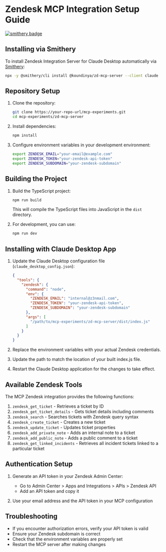 # Zendesk MCP Integration Setup Guide

[![smithery badge](https://smithery.ai/badge/@koundinya/zd-mcp-server)](https://smithery.ai/server/@koundinya/zd-mcp-server)

## Installing via Smithery

To install Zendesk Integration Server for Claude Desktop automatically via [Smithery](https://smithery.ai/server/@koundinya/zd-mcp-server):

```bash
npx -y @smithery/cli install @koundinya/zd-mcp-server --client claude
```

## Repository Setup

1. Clone the repository:
   ```bash
   git clone https://your-repo-url/mcp-experiments.git
   cd mcp-experiments/zd-mcp-server
   ```

2. Install dependencies:
   ```bash
   npm install
   ```

3. Configure environment variables in your development environment:
   ```bash
   export ZENDESK_EMAIL="your-email@example.com"
   export ZENDESK_TOKEN="your-zendesk-api-token"
   export ZENDESK_SUBDOMAIN="your-zendesk-subdomain"
   ```

## Building the Project

1. Build the TypeScript project:
   ```bash
   npm run build
   ```

   This will compile the TypeScript files into JavaScript in the `dist` directory.

2. For development, you can use:
   ```bash
   npm run dev
   ```

## Installing with Claude Desktop App

1. Update the Claude Desktop configuration file (`claude_desktop_config.json`):

   ```json
   {
     "tools": {
       "zendesk": {
         "command": "node",
         "env": {
           "ZENDESK_EMAIL": "internal@z3nmail.com",
           "ZENDESK_TOKEN": "your-zendesk-api-token",
           "ZENDESK_SUBDOMAIN": "your-zendesk-subdomain"
         },
         "args": [
           "/path/to/mcp-experiments/zd-mcp-server/dist/index.js"
         ]
       }
     }
   }
   ```

2. Replace the environment variables with your actual Zendesk credentials.

3. Update the path to match the location of your built index.js file.

4. Restart the Claude Desktop application for the changes to take effect.

## Available Zendesk Tools

The MCP Zendesk integration provides the following functions:

1. `zendesk_get_ticket` - Retrieves a ticket by ID
2. `zendesk_get_ticket_details` - Gets ticket details including comments
3. `zendesk_search` - Searches tickets with Zendesk query syntax
4. `zendesk_create_ticket` - Creates a new ticket
5. `zendesk_update_ticket` - Updates ticket properties
6. `zendesk_add_private_note` - Adds an internal note to a ticket
7. `zendesk_add_public_note` - Adds a public comment to a ticket
8. `zendesk_get_linked_incidents` - Retrieves all incident tickets linked to a particular ticket

## Authentication Setup

1. Generate an API token in your Zendesk Admin Center:
   - Go to Admin Center > Apps and Integrations > APIs > Zendesk API
   - Add an API token and copy it

2. Use your email address and the API token in your MCP configuration

## Troubleshooting

- If you encounter authorization errors, verify your API token is valid
- Ensure your Zendesk subdomain is correct
- Check that the environment variables are properly set
- Restart the MCP server after making changes
